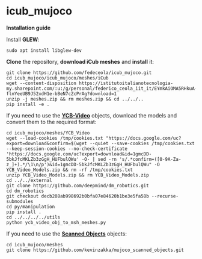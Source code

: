 # icub_mujoco

**Installation guide**

Install **GLEW**:
```
sudo apt install libglew-dev
```

**Clone** the repository, **download iCub meshes** and **install** it:
```
git clone https://github.com/fedeceola/icub_mujoco.git
cd icub_mujoco/icub_mujoco/meshes/iCub
wget --content-disposition https://istitutoitalianotecnologia-my.sharepoint.com/:u:/g/personal/federico_ceola_iit_it/EYmkAiOMA5RHkuA-flnYeeUB9J52xdH1e-bBeN7cZcPrAg?download=1
unzip -j meshes.zip && rm meshes.zip && cd ../../..
pip install -e .
```

If you need to use the [**YCB-Video**](https://rse-lab.cs.washington.edu/projects/posecnn/) objects, download the models and convert them to the required format:

```
cd icub_mujoco/meshes/YCB_Video
wget --load-cookies /tmp/cookies.txt "https://docs.google.com/uc?export=download&confirm=$(wget --quiet --save-cookies /tmp/cookies.txt --keep-session-cookies --no-check-certificate 'https://docs.google.com/uc?export=download&id=1gmcDD-5bkJfcMKLZb3zGgH_HUFbulQWu' -O- | sed -rn 's/.*confirm=([0-9A-Za-z_]+).*/\1\n/p')&id=1gmcDD-5bkJfcMKLZb3zGgH_HUFbulQWu" -O YCB_Video_Models.zip && rm -rf /tmp/cookies.txt
unzip YCB_Video_Models.zip && rm YCB_Video_Models.zip
cd ../../external
git clone https://github.com/deepmind/dm_robotics.git
cd dm_robotics
git checkout decb208ab998692b0bfa07e84620b1be3e5fa58b --recurse-submodules
cd py/manipulation
pip install .
cd ../../../../utils
python ycb_video_obj_to_msh_meshes.py
```

If you need to use the [**Scanned Objects**](https://github.com/kevinzakka/mujoco_scanned_objects) objects:

```
cd icub_mujoco/meshes
git clone https://github.com/kevinzakka/mujoco_scanned_objects.git
```
